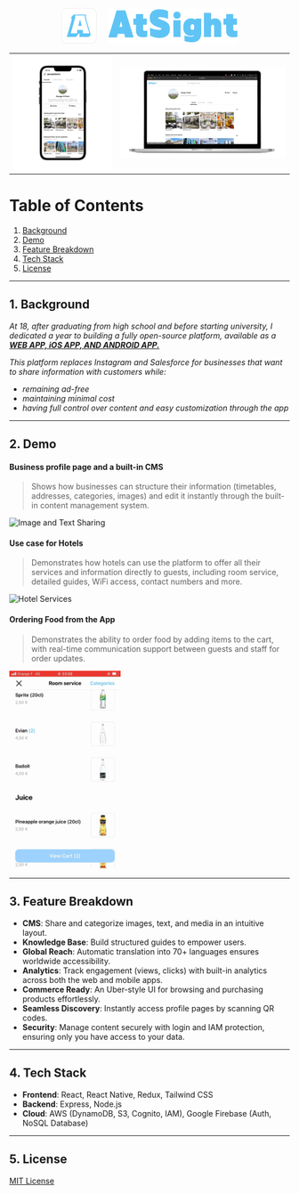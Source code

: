 <div align="center">
    <p align="center">
    <img src="Assets/AtSight-App-Icon.png" height="64" alt="AtSight Icon">
    &nbsp;&nbsp;&nbsp;
    <img src="Assets/AtSight_logo.png" height="64" alt="AtSight Logo">
  </p>
  
  <table>
    <tr>
      <td align="center">
        <img src="Assets/Mobile_App_Preview.png" alt="Mobile App Preview" width="280px">
      </td>
      <td align="center">
        <img src="Assets/Web_App_Preview.png" alt="Web App Preview" width="470px">
      </td>
    </tr>
  </table>
</div>

# Table of Contents
1. [Background](#background)
2. [Demo](#demo)
3. [Feature Breakdown](#feature-breakdown)
4. [Tech Stack](#tech-stack)
5. [License](#license)
   
---

## 1. Background
*At 18, after graduating from high school and before starting university, I dedicated a year to building a fully open-source platform, available as a <u><strong>WEB APP, iOS APP, AND ANDROID APP.</strong></u>*  

*This platform replaces Instagram and Salesforce for businesses that want to share information with customers while:*  
- *remaining ad-free*
- *maintaining minimal cost*
- *having full control over content and easy customization through the app*

---

## 2. Demo

#### Business profile page and a built-in CMS
> Shows how businesses can structure their information (timetables, addresses, categories, images) and edit it instantly through the built-in content management system.
<img src="Assets/IG-and-CMS.gif" alt="Image and Text Sharing" width="200px">

#### Use case for Hotels
> Demonstrates how hotels can use the platform to offer all their services and information directly to guests, including room service, detailed guides, WiFi access, contact numbers and more.
<img src="Assets/iOS-App-Hotel-Info.gif" alt="Hotel Services" width="200px">

#### Ordering Food from the App
> Demonstrates the ability to order food by adding items to the cart, with real-time communication support between guests and staff for order updates.
<img src="Assets/Ordering-Food.gif" alt="Ordering Food" width="200px">

---

## 3. Feature Breakdown

- **CMS**: Share and categorize images, text, and media in an intuitive layout.
- **Knowledge Base**: Build structured guides to empower users.
- **Global Reach**: Automatic translation into 70+ languages ensures worldwide accessibility.
- **Analytics**: Track engagement (views, clicks) with built-in analytics across both the web and mobile apps.
- **Commerce Ready**: An Uber-style UI for browsing and purchasing products effortlessly.
- **Seamless Discovery**: Instantly access profile pages by scanning QR codes.
- **Security**: Manage content securely with login and IAM protection, ensuring only you have access to your data.

---

## 4. Tech Stack
- **Frontend**: React, React Native, Redux, Tailwind CSS
- **Backend**: Express, Node.js
- **Cloud**: AWS (DynamoDB, S3, Cognito, IAM), Google Firebase (Auth, NoSQL Database)

---

## 5. License
[MIT License](LICENSE)
